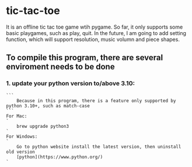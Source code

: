 # tic-tac-toe
It is an offline tic tac toe game wtih pygame.
So far, it only supports some basic playgames, such as play, quit.
In the future, I am going to add setting function, which will support resolution, music volumn and piece shapes.

## To compile this program, there are several enviroment needs to be done
### 1. update your python version to/above 3.10:
    ```
        Because in this program, there is a feature only supported by python 3.10+, such as match-case
    ```
    For Mac:
    `
        brew upgrade python3
    `
    For Windows:
    `
        Go to python website install the latest version, then uninstall old version
        [python](https://www.python.org/)
    `
